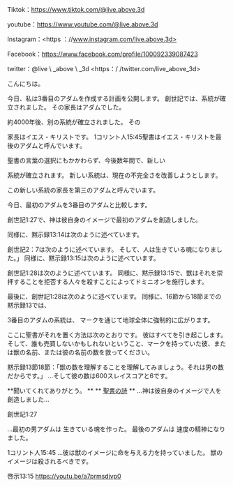 Tiktok：<https://www.tiktok.com/@live.above.3d>

youtube：<https://www.youtube.com/@live.above.3d>

Instagram：<https ：//www.instagram.com/live.above.3d>

Facebook：<https://www.facebook.com/profile/100092339087423>

twitter：@live \ _above \ _3d <https：/ /twitter.com/live_above_3d>

こんにちは。

今日、私は3番目のアダムを作成する計画を公開します。
創世記では、系統が確立されました。 その家長はアダムでした。

約4000年後、別の系統が確立されました。 その

家長はイエス・キリストです。
1コリント人15:45聖書はイエス・キリストを最後のアダムと呼んでいます。

聖書の言葉の選択にもかかわらず、今後数年間で、新しい

系統が確立されます。
新しい系統は、現在の不完全さを改善しようとします。

この新しい系統の家長を第三のアダムと呼んでいます。

今日、最初のアダムを3番目のアダムと比較します。

創世記1:27で、神は彼自身のイメージで最初のアダムを創造しました。

同様に、黙示録13:14は次のように述べています。

創世記2：7は次のように述べています。 そして、人は生きている魂になりました。」
同様に、黙示録13:15は次のように述べています。

創世記1:28は次のように述べています。
同様に、黙示録13:15で、獣はそれを崇拝することを拒否する人々を殺すことによってドミニオンを施行します。

最後に、創世記1:28は次のように述べています。
同様に、16節から18節までの黙示録13では、

3番目のアダムの系統は、
マークを通じて地球全体に強制的に広がります。

ここに聖書がそれを置く方法は次のとおりです。
彼はすべてを引き起こします。 そして、誰も売買しないかもしれないということ、マークを持っていた彼、または獣の名前、または彼の名前の数を救ってください。

黙示録13節18節：「獣の数を理解することを理解してみましょう。それは男の数だからです。」
…そして彼の数は600スレイスコアと6です。

**聞いてくれてありがとう。 **
** <u>聖書の詩</u> **
…神は彼自身のイメージで人を創造しました…

創世記1:27

…最初の男アダムは 生きている魂を作った。 最後のアダムは
速度の精神になりました。

1コリント人15:45
…彼は獣のイメージに命を与える力を持っていました。 獣のイメージは殺されるべきです。

啓示13:15
<https://youtu.be/a7prmsdjvp0>










